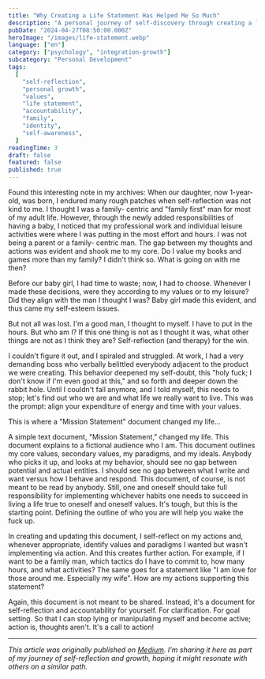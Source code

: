 ```yaml
---
title: "Why Creating a Life Statement Has Helped Me So Much"
description: "A personal journey of self-discovery through creating a life statement, exploring the gap between values and actions, and finding clarity in personal identity."
pubDate: "2024-04-27T08:50:00.000Z"
heroImage: "/images/life-statement.webp"
language: ["en"]
category: ["psychology", "integration-growth"]
subcategory: "Personal Development"
tags:
  [
    "self-reflection",
    "personal growth",
    "values",
    "life statement",
    "accountability",
    "family",
    "identity",
    "self-awareness",
  ]
readingTime: 3
draft: false
featured: false
published: true
---
```


Found this interesting note in my archives:
When our daughter, now 1-year-old, was born, I endured many rough patches when self-reflection was not kind to me. I thought I was a family- centric and "family first" man for most of my adult life. However, through the newly added responsibilities of having a baby, I noticed that my professional work and individual leisure activities were where I was putting in the most effort and hours. I was not being a parent or a family- centric man. The gap between my thoughts and actions was evident and shook me to my core. Do I value my books and games more than my family? I didn't think so. What is going on with me then?

Before our baby girl, I had time to waste; now, I had to choose. Whenever I made these decisions, were they according to my values or to my leisure? Did they align with the man I thought I was? Baby girl made this evident, and thus came my self-esteem issues.

But not all was lost. I'm a good man, I thought to myself. I have to put in the hours. But who am I? If this one thing is not as I thought it was, what other things are not as I think they are? Self-reflection (and therapy) for the win.

I couldn't figure it out, and I spiraled and struggled. At work, I had a very demanding boss who verbally belittled everybody adjacent to the product we were creating. This behavior deepened my self-doubt, this "holy fuck; I don't know if I'm even good at this," and so forth and deeper down the rabbit hole. Until I couldn't fall anymore, and I told myself, this needs to stop; let's find out who we are and what life we really want to live. This was the prompt: align your expenditure of energy and time with your values.

This is where a "Mission Statement" document changed my life...

A simple text document, "Mission Statement," changed my life. This document explains to a fictional audience who I am. This document outlines my core values, secondary values, my paradigms, and my ideals. Anybody who picks it up, and looks at my behavior, should see no gap between potential and actual entities. I should see no gap between what I write and want versus how I behave and respond. This document, of course, is not meant to be read by anybody. Still, one and oneself should take full responsibility for implementing whichever habits one needs to succeed in living a life true to oneself and oneself values. It's tough, but this is the starting point. Defining the outline of who you are will help you wake the fuck up.

In creating and updating this document, I self-reflect on my actions and, whenever appropriate, identify values and paradigms I wanted but wasn't implementing via action. And this creates further action. For example, if I want to be a family man, which tactics do I have to commit to, how many hours, and what activities? The same goes for a statement like "I am love for those around me. Especially my wife". How are my actions supporting this statement?

Again, this document is not meant to be shared. Instead, it's a document for self-reflection and accountability for yourself. For clarification. For goal setting. So that I can stop lying or manipulating myself and become active; action is, thoughts aren't. It's a call to action! 

---

*This article was originally published on [Medium](https://medium.com/@wizards777/why-creating-a-life-statement-has-helped-me-so-much-7077afc34f18). I'm sharing it here as part of my journey of self-reflection and growth, hoping it might resonate with others on a similar path.* 